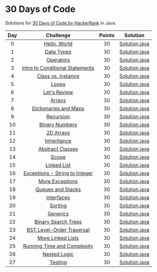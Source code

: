 # 30 Days of Code

Solutions for [30 Days of Code by HackerRank](https://www.hackerrank.com/domains/tutorials/30-days-of-code) in Java.

| Day |                                                Challenge                                                | Points |                                                                                   Solution                                                                        |
|:---:|:-------------------------------------------------------------------------------------------------------:|:------:|:-----------------------------------------------------------------------------------------------------------------------------------------------------------------:|
|  0  | [Hello, World](https://www.hackerrank.com/challenges/30-hello-world)                                    |   30   | [Solution.java](https://github.com/skchaudhari903/HackerRank/blob/master/30%20Days%20of%20Code/Day%200_%20Hello%2C%20World/Solution.java)                       |
|  1  | [Data Types](https://www.hackerrank.com/challenges/30-data-types)                                       |   30   | [Solution.java](https://github.com/skchaudhari903/HackerRank/blob/master/30%20Days%20of%20Code/Day%201_%20Data%20Types/Solution.java)                           |
|  2  | [Operators](https://www.hackerrank.com/challenges/30-operators)                                         |   30   | [Solution.java](https://github.com/skchaudhari903/HackerRank/blob/master/30%20Days%20of%20Code/Day%202_%20Operators/Solution.java)                              |
|  3  | [Intro to Conditional Statements](https://www.hackerrank.com/challenges/30-conditional-statements)      |   30   | [Solution.java](https://github.com/skchaudhari903/HackerRank/blob/master/30%20Days%20of%20Code/Day%203_%20Intro%20to%20Conditional%20Statements/Solution.java)  |
|  4  | [Class vs. Instance](https://www.hackerrank.com/challenges/30-class-vs-instance)                        |   30   | [Solution.java](https://github.com/skchaudhari903/HackerRank/blob/master/30%20Days%20of%20Code/Day%204_%20Class%20vs.%20Instance/Solution.java)                 |
|  5  | [Loops](https://www.hackerrank.com/challenges/30-loops)                                                 |   30   | [Solution.java](https://github.com/skchaudhari903/HackerRank/blob/master/30%20Days%20of%20Code/Day%205_%20Loops/Solution.java)                                  |
|  6  | [Let's Review](https://www.hackerrank.com/challenges/30-review-loop)                                    |   30   | [Solution.java](https://github.com/skchaudhari903/HackerRank/blob/master/30%20Days%20of%20Code/Day%206_%20Let's%20Review/Solution.java)                         |
|  7  | [Arrays](https://www.hackerrank.com/challenges/30-arrays)                                               |   30   | [Solution.java](https://github.com/skchaudhari903/HackerRank/blob/master/30%20Days%20of%20Code/Day%207_%20Arrays/Solution.java)                                 |
|  8  | [Dictionaries and Maps](https://www.hackerrank.com/challenges/30-dictionaries-and-maps)                 |   30   | [Solution.java](https://github.com/skchaudhari903/HackerRank/blob/master/30%20Days%20of%20Code/Day%208_%20Dictionaries%20and%20Maps/Solution.java)              |
|  9  | [Recursion](https://www.hackerrank.com/challenges/30-recursion)                                         |   30   | [Solution.java](https://github.com/skchaudhari903/HackerRank/blob/master/30%20Days%20of%20Code/Day%209_%20Recursion%203/Solution.java)                          |
|  10 | [Binary Numbers](https://www.hackerrank.com/challenges/30-binary-numbers)                               |   30   | [Solution.java](https://github.com/skchaudhari903/HackerRank/blob/master/30%20Days%20of%20Code/Day%20A_%20Binary%20Numbers/Solution.java)                       |
|  11 | [2D Arrays](https://www.hackerrank.com/challenges/30-2d-arrays)                                         |   30   | [Solution.java](https://github.com/skchaudhari903/HackerRank/blob/master/30%20Days%20of%20Code/Day%20B_%202D%20Arrays/Solution.java)                            |
|  12 | [Inheritance](https://www.hackerrank.com/challenges/30-inheritance)                                     |   30   | [Solution.java](https://github.com/skchaudhari903/HackerRank/blob/master/30%20Days%20of%20Code/Day%20C_%20Inheritance/Solution.java)                            |
|  13 | [Abstract Classes](https://www.hackerrank.com/challenges/30-abstract-classes)                           |   30   | [Solution.java](https://github.com/skchaudhari903/HackerRank/blob/master/30%20Days%20of%20Code/Day%20D_%20Abstract%20Classes/Solution.java)                     |
|  14 | [Scope](https://www.hackerrank.com/challenges/30-scope)                                                 |   30   | [Solution.java](https://github.com/skchaudhari903/HackerRank/blob/master/30%20Days%20of%20Code/Day%20E_%20Scope/Solution.java)                                  |
|  15 | [Linked List](https://www.hackerrank.com/challenges/30-linked-list)                                     |   30   | [Solution.java](https://github.com/skchaudhari903/HackerRank/blob/master/30%20Days%20of%20Code/Day%20F_%20Linked%20List/Solution.java)                          |
|  16 | [Exceptions - String to Integer](https://www.hackerrank.com/challenges/30-exceptions-string-to-integer) |   30   | [Solution.java](https://github.com/skchaudhari903/HackerRank/blob/master/30%20Days%20of%20Code/Day%20G_%20Exceptions%20-%20String%20to%20Integer/Solution.java) |
|  17 | [More Exceptions](https://www.hackerrank.com/challenges/30-more-exceptions)                             |   30   | [Solution.java](https://github.com/skchaudhari903/HackerRank/blob/master/30%20Days%20of%20Code/Day%20H_%20More%20Exceptions/Solution.java)                      |
|  18 | [Queues and Stacks](https://www.hackerrank.com/challenges/30-queues-stacks)                             |   30   | [Solution.java](https://github.com/skchaudhari903/HackerRank/blob/master/30%20Days%20of%20Code/Day%20I_%20Queues%20and%20Stacks/Solution.java)                  |
|  19 | [Interfaces](https://www.hackerrank.com/challenges/30-interfaces)                                       |   30   | [Solution.java](https://github.com/skchaudhari903/HackerRank/blob/master/30%20Days%20of%20Code/Day%20J_%20Interfaces/Solution.java)                             |
|  20 | [Sorting](https://www.hackerrank.com/challenges/30-sorting)                                             |   30   | [Solution.java](https://github.com/skchaudhari903/HackerRank/blob/master/30%20Days%20of%20Code/Day%20K_%20Sorting/Solution.java)                                |
|  21 | [Generics](https://www.hackerrank.com/challenges/30-generics)                                           |   30   | [Solution.java](https://github.com/skchaudhari903/HackerRank/blob/master/30%20Days%20of%20Code/Day%20L_%20Generics/Solution.java)                               |
|  22 | [Binary Search Trees](https://www.hackerrank.com/challenges/30-binary-search-trees)                     |   30   | [Solution.java](https://github.com/skchaudhari903/HackerRank/blob/master/30%20Days%20of%20Code/Day%20M_%20Binary%20Search%20Trees/Solution.java)                |
|  23 | [BST Level-Order Traversal](https://www.hackerrank.com/challenges/30-binary-trees)                      |   30   | [Solution.java](https://github.com/skchaudhari903/HackerRank/blob/master/30%20Days%20of%20Code/Day%20N_%20BST%20Level-Order%20Traversal/Solution.java)          |
|  24 | [More Linked Lists](https://www.hackerrank.com/challenges/30-linked-list-deletion)                      |   30   | [Solution.java](https://github.com/skchaudhari903/HackerRank/blob/master/30%20Days%20of%20Code/Day%20O_%20More%20Linked%20Lists/Solution.java)                  |
|  25 | [Running Time and Complexity](https://www.hackerrank.com/challenges/30-running-time-and-complexity)     |   30   | [Solution.java](https://github.com/skchaudhari903/HackerRank/blob/master/30%20Days%20of%20Code/Day%20P_%20Running%20Time%20and%20Complexity/Solution.java)      |
|  26 | [Nested Logic](https://www.hackerrank.com/challenges/30-nested-logic)                                   |   30   | [Solution.java](https://github.com/skchaudhari903/HackerRank/blob/master/30%20Days%20of%20Code/Day%20Q_%20Nested%20Logic/Solution.java)                         |
|  27 | [Testing](https://www.hackerrank.com/challenges/30-testing)                                             |   30   | [Solution.java](https://github.com/skchaudhari903/HackerRank/blob/master/30%20Days%20of%20Code/Day%20R_%20Testing/Solution.java)                                |
